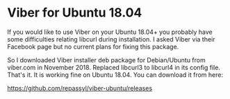 # Viber for Ubuntu 18.04

If you would like to use Viber on your Ubuntu 18.04+ you probably have some difficulties relating libcurl during installation. I asked Viber via their Facebook page but no current plans for fixing this package.

So I downloaded Viber installer deb package for Debian/Ubuntu from viber.com in November 2018. Replaced libcurl3 to libcurl4 in its config file. That's it. It is working fine on Ubuntu 18.04. You can download it from here:

https://github.com/repassyl/viber-ubuntu/releases
